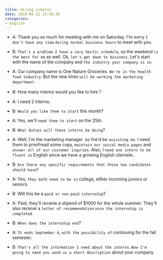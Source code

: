 ```yaml
---
title: Hiring interns
date: 2019-05-22 23:30:39
categories:
- English
---
```


- A: Thank you so much for meeting with me on Saturday. I'm sorry `I don't have any time` `during normal business hours` to meet with you.

- B: `That's a problem`. `I have a very hectic schedule`, so the weekend `is the best for me` as well. Ok, `let's get down to business`. Let's start with the name of the company and `the industry your company is in`. 

- A: Our company name is One Nature Groceries. `We're in the health food industry`. But the new hires `will be working the marketing department`.  
  
- B: How many interns would you like to hire？

- A: I need 2 interns.

- B: `Would you like them to start` this month?

- A: Yes, we'll `need them to start` on the 25th. 

- B: `What duties will these interns be doing`?

- A: Well, I'm the marketing manager. so the'd be `assisting me`. I need them to proofread some copy, `maintain our soical media pages` and `answer all of our customer inquries`. Also, I `need one intern to be fluent in` English since we have a growing English clientele.

- B: `Are there any specific requirements that these two candidates should have`?

- A: Yes, `they both need to be in` college, either incoming juniors or seniors.

- B: Will this be a `paid or non-paid internship`?

- A: Paid, they'll receive a stipend of $1000 for the whole summer. They'll also receive a `letter of recommendation` `once the internship is completed`.

- B: `When does the internship end`?

- A: `It ends September 6`, `with the possibility of` continuing for the fall semester. 

- B: `That's all the information I need about the interns`. `Now I'm going to need you send us a short description` about your company. 